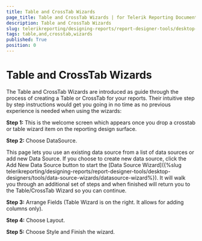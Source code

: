 ```yaml
---
title: Table and CrossTab Wizards
page_title: Table and CrossTab Wizards | for Telerik Reporting Documentation
description: Table and CrossTab Wizards
slug: telerikreporting/designing-reports/report-designer-tools/desktop-designers/tools/report-wizards/table-and-crosstab-wizards
tags: table,and,crosstab,wizards
published: True
position: 0
---
```


# Table and CrossTab Wizards

The Table and CrossTab Wizards are introduced as guide through the process of creating a Table or CrossTab for your reports. Their intuitive step by step instructions would get you going in no time as no previous experience is needed when using the wizards:

__Step 1:__ This is the welcome screen which appears once you drop a crosstab or table wizard item on the reporting design surface. 

__Step 2:__ Choose DataSource. 

This page lets you use an existing data source from a list of data sources or add new Data Source. If you choose to create new data source, click the Add New Data Source button to start the [Data Source Wizard]({%slug telerikreporting/designing-reports/report-designer-tools/desktop-designers/tools/data-source-wizards/datasource-wizard%}). It will walk you through an additional set of steps and when finished will return you to the Table/CrossTab Wizard so you can continue. 

__Step 3:__ Arrange Fields (Table Wizard is on the right. It allows for adding columns only). 

__Step 4:__ Choose Layout. 

__Step 5:__ Choose Style and Finish the wizard.
